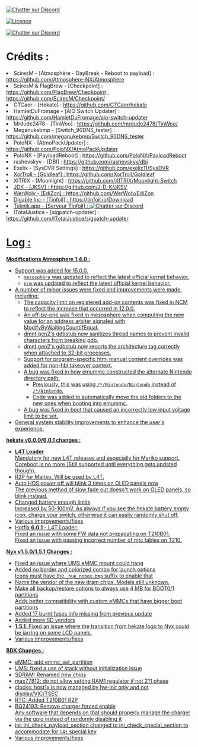 <a href="https://zupimages.net/viewer.php?id=23/01/2eaz.png"><img src="https://zupimages.net/up/23/01/2eaz.png" alt="" /></a>

<a href="https://discord.gg/55stk4P6n5" rel="nofollow"><img src="https://camo.githubusercontent.com/b4175720ede4f2621aa066ffbabb70ae30044679/68747470733a2f2f696d672e736869656c64732e696f2f62616467652f636861742d446973636f72642d627269676874677265656e2e737667" alt="Chatter sur Discord" style="max-width: 100%;"></a>

<a target="_blank" rel="noopener noreferrer nofollow" href="https://camo.githubusercontent.com/d6ce908070c9d2616c40d7f807b36c61331c5a4e5069331b1e1b38e838027970/68747470733a2f2f696d672e736869656c64732e696f2f62616467652f4c6963656e73652d47504c76322d626c75652e737667"><img src="https://camo.githubusercontent.com/d6ce908070c9d2616c40d7f807b36c61331c5a4e5069331b1e1b38e838027970/68747470733a2f2f696d672e736869656c64732e696f2f62616467652f4c6963656e73652d47504c76322d626c75652e737667" alt="Licence" data-canonical-src="https://img.shields.io/badge/License-GPLv2-blue.svg" style="max-width: 100%;"></a>

<a href="https://mega.nz/file/H05BmQyQ#j9U8jET7JUj7Ahh0nfgEknhdDlHur-HOqO01iT4t0wM" rel="nofollow"><img src="https://i.postimg.cc/Pq4KLs2q/bouton.png" alt="Chatter sur Discord" style="max-width: 100%;"></a>

<h1>Crédits :</h1>

<li>
<font style="vertical-align: inherit;"><font style="vertical-align: inherit;">
<font style="vertical-align: inherit;">SciresM - [Atmosphère - DayBreak - Reboot to payload] : </font>
<a href="https://github.com/Atmosphere-NX/Atmosphere"><font style="vertical-align: inherit;"><font style="vertical-align: inherit;">https://github.com/Atmosphere-NX/Atmosphere</font></font></a>
</li>
<li>
<font style="vertical-align: inherit;">SciresM &amp; FlagBrew - [Checkpoint] : </font>
<a href="https://github.com/FlagBrew/Checkpoint"><font style="vertical-align: inherit;"><font style="vertical-align: inherit;">https://github.com/FlagBrew/Checkpoint</font></font></a>
<font style="vertical-align: inherit;"><font style="vertical-align: inherit;"> , </font></font>
<a href="https://github.com/SciresM/Checkpoint/"><font style="vertical-align: inherit;"><font style="vertical-align: inherit;">https://github.com/SciresM/Checkpoint/</font></font></a>
</li>
<li>
<font style="vertical-align: inherit;"><font style="vertical-align: inherit;">CTCaer - [Hekate] : </font></font>
<a href="https://github.com/CTCaer/hekate"><font style="vertical-align: inherit;"><font style="vertical-align: inherit;">https://github.com/CTCaer/hekate</font></font></a>
</li>
<li>
<font style="vertical-align: inherit;"><font style="vertical-align: inherit;">HamletDuFromage - [AIO Switch Updater] : </font></font>
<a href="https://github.com/HamletDuFromage/aio-switch-updater"><font style="vertical-align: inherit;"><font style="vertical-align: inherit;">https://github.com/HamletDuFromage/aio-switch-updater</font></font></a>
</li>
<li>
<font style="vertical-align: inherit;"><font style="vertical-align: inherit;">Mrdude2478 - [TinWoo] : </font></font>
<a href="https://github.com/mrdude2478/TinWoo/"><font style="vertical-align: inherit;"><font style="vertical-align: inherit;">https://github.com/mrdude2478/TinWoo/</font></font></a>
</li>
<li>
<font style="vertical-align: inherit;"><font style="vertical-align: inherit;">Meganukebmp - [Switch_90DNS_tester] : </font></font>
<a href="https://github.com/meganukebmp/Switch_90DNS_tester"><font style="vertical-align: inherit;"><font style="vertical-align: inherit;">https://github.com/meganukebmp/Switch_90DNS_tester</font></font></a>
</li>
<li>
<font style="vertical-align: inherit;"><font style="vertical-align: inherit;">PoloNX - [AtmoPackUpdater] : </font></font>
<a href="https://github.com/PoloNX/AtmoPackUpdater"><font style="vertical-align: inherit;"><font style="vertical-align: inherit;">https://github.com/PoloNX/AtmoPackUpdater</font></font></a>
</li>
<li>
<font style="vertical-align: inherit;"><font style="vertical-align: inherit;">PoloNX - [PayloadReboot] : </font></font>
<a href="https://github.com/PoloNX/PayloadReboot"><font style="vertical-align: inherit;"><font style="vertical-align: inherit;">https://github.com/PoloNX/PayloadReboot</font></font></a>
</li>
<li>
<font style="vertical-align: inherit;"><font style="vertical-align: inherit;">rashevskyv - [DBI] : </font></font>
<a href="https://github.com/rashevskyv/dbi"><font style="vertical-align: inherit;"><font style="vertical-align: inherit;">https://github.com/rashevskyv/dbi</font></font></a>
</li>
<li>
<font style="vertical-align: inherit;"><font style="vertical-align: inherit;">Exelix - [SysDVR Settings] : </font></font>
<a href="https://github.com/rashevskyv/dbi"><font style="vertical-align: inherit;"><font style="vertical-align: inherit;">https://github.com/exelix11/SysDVR</font>
<li>
<font style="vertical-align: inherit;"><font style="vertical-align: inherit;">XorTroll - [Goldleaf] : </font></font>
<a href="https://github.com/XorTroll/Goldleaf"><font style="vertical-align: inherit;"><font style="vertical-align: inherit;">https://github.com/XorTroll/Goldleaf</font></font></a>
</li>
<li>
<font style="vertical-align: inherit;"><font style="vertical-align: inherit;">XITRIX - [Moonlight] : </font></font>
<a href="https://github.com/rashevskyv/dbi"><font style="vertical-align: inherit;"><font style="vertical-align: inherit;">https://github.com/XITRIX/Moonlight-Switch</font>
<li>
<font style="vertical-align: inherit;"><font style="vertical-align: inherit;">JDK - [JKSV] : </font></font>
<a href="https://github.com/rashevskyv/dbi"><font style="vertical-align: inherit;"><font style="vertical-align: inherit;">https://github.com/J-D-K/JKSV</font>
<li>
<font style="vertical-align: inherit;"><font style="vertical-align: inherit;">WerWolv - [EdiZon] : </font></font>
<a href="https://github.com/rashevskyv/dbi"><font style="vertical-align: inherit;"><font style="vertical-align: inherit;">https://github.com/WerWolv/EdiZon</font>
<li>
<font style="vertical-align: inherit;"><font style="vertical-align: inherit;">Digable Inc - [Tinfoil] : </font></font>
<a href="https://github.com/rashevskyv/dbi"><font style="vertical-align: inherit;"><font style="vertical-align: inherit;">https://tinfoil.io/Download</font>
<li>
<font style="vertical-align: inherit;"><font style="vertical-align: inherit;">Teknik.app - [Serveur Tinfoil] : </font></font>
<a href="https://discord.gg/UHwqtbwChn" rel="nofollow"><img src="https://camo.githubusercontent.com/b4175720ede4f2621aa066ffbabb70ae30044679/68747470733a2f2f696d672e736869656c64732e696f2f62616467652f636861742d446973636f72642d627269676874677265656e2e737667" alt="Chatter sur Discord" style="max-width: 100%;"></a>
<li>
<font style="vertical-align: inherit;"><font style="vertical-align: inherit;">ITotalJustice - [sigpatch-updater] : </font></font>
<a href="https://github.com/rashevskyv/dbi"><font style="vertical-align: inherit;"><font style="vertical-align: inherit;">https://github.com/ITotalJustice/sigpatch-updater</font>
</li>


<h1>Log :</h1>

<strong>Modifications Atmosphere 1.4.0 :</strong>

<ul>
<li>Support was added for 15.0.0.
<ul>
<li><code>mesosphère</code> was updated to reflect the latest official kernel behavior.</li>
<li><code>ncm</code> was updated to reflect the latest official kernel behavior.</li>
</ul>
</li>
<li>A number of minor issues were fixed and improvements were made, including:
<ul>
<li>The capacity limit on registered add-on contents was fixed in NCM to reflect the increase that occurred in 12.0.0.</li>
<li>An off-by-one was fixed in mesosphere when computing the new value for an address arbiter signaled with ModifyByWaitingCountIfEqual.</li>
<li>dmnt.gen2's gdbstub now sanitizes thread names to prevent invalid characters from breaking gdb.</li>
<li>dmnt.gen2's gdbstub now reports the architecture tag correctly when attached to 32-bit processes.</li>
<li>Support for program-specific html manual content overrides was added for non-hbl takeover context.</li>
<li>A bug was fixed in how emummc constructed the alternate Nintendo directory path.
<ul>
<li>Previously, this was using <code>/*/Nintendo/Nintendo</code> instead of <code>/*/Nintendo</code>.</li>
<li>Code was added to automatically move the old folders to the new ones when booting into emummc.</li>
</ul>
</li>
<li>A bug was fixed in boot that caused an incorrectly low input voltage limit to be set.</li>
</ul>
</li>
<li>General system stability improvements to enhance the user's experience.</li>
</ul>

<strong>hekate v6.0.0/6.0.1 changes :</strong>

<ul>
<li><strong>L4T Loader</strong><br>
Mandatory for new L4T releases and especially for Mariko support.<br>
Coreboot is no more (Still supported until everything gets updated though).</li>
<li>R2P for Mariko. Will be used by L4T.</li>
<li>Auto HOS power off will blink 3 times on OLED panels now<br>
The previous method of slow fade out doesn't work on OLED panels, so blink instead.</li>
<li>Changed battery enough limits<br>
Increased by 50-100mV. As always if you see the hekate battery empty icon, charge your switch, otherwise it can easily randomly shut off.</li>
<li>Various improvements/fixes</li>
<li>Hotfix <strong>6.0.1</strong> - L4T Loader:<br>
Fixed an issue with some FW data not propagating on T210B01.<br>
Fixed an issue with passing incorrect number of mtc tables on T210.</li>
</ul>

<strong>Nyx v1.5.0/1.5.1 Changes :</strong>

<ul>
<li>Fixed an issue where UMS eMMC mount could hang</li>
<li>Added no border and colorized combo for launch options<br>
Icons must have the <code>_hue_nobox.bmp</code> suffix to enable that</li>
<li>Name the vendor of the new dram chips. Models still unknown.</li>
<li>Make all backup/restore options to always use 4 MB for BOOT0/1 partitions<br>
Adds better compatibility with custom eMMCs that have bigger boot partitions</li>
<li>Added 17 burnt fuses info missing from previous update</li>
<li>Added more SD vendors</li>
<li><strong>1.5.1</strong>: Fixed an issue where the transition from hekate logo to Nyx could be jarring on some LCD panels.</li>
<li>Various improvements/fixes</li>
</ul>

<strong>BDK Changes :</strong>

<ul>
<li>eMMC: add emmc_set_partition</li>
<li>UMS: fixed a use of stack without initialization issue</li>
<li>SDRAM: Renamed new chips</li>
<li>max77812: do not allow setting RAM1 regulator if not 211 phase</li>
<li>clocks: host1x is now managed by hw-init only and not display/VIC/TSEC</li>
<li>RTC: Added T210B01 R2P</li>
<li>BQ24193: Remove charger forced enable<br>
Any software that depends on that should properly manage the charger via the gpio instead of randomly disabling it</li>
<li>ini: ini_check_payload_section changed to ini_check_special_section to accommodate for <code>l4t</code> special key</li>
<li>Various improvements/fixes</li>
</ul>
